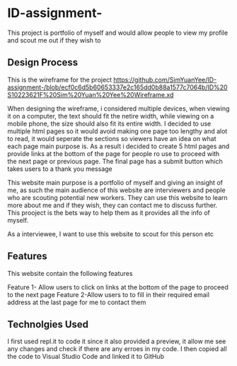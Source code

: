# ID-assignment-
This project is portfolio of myself and would allow people to view my profile and scout me out if they wish to 

Design Process
---------------------
This is the wireframe for the project
https://github.com/SimYuanYee/ID-assignment-/blob/ecf0c6d5b60653337e2c165dd0b88a1577c7064b/ID%20S10223621F%20Sim%20Yuan%20Yee%20Wireframe.xd

When designing the wireframe, i considered multiple devices, when viewing it on a computer, the text should fit the netire width, while viewing on a mobile phone, the size should also fit its entire width. I decided to use multiple html pages so it would avoid making one page too lengthy and alot to read, it would seperate the sections so viewers have an idea on what each page main purpose is. As a result i decided to create 5 html pages and provide links at the bottom of the page for people ro use to proceed with the next page or previous page. The final page has a submit button which takes users to a thank you message 

This website main purpose is a portfolio of myself and giving an insight of me, as such the main audience of this website 
are interviewers and people who are scouting potential new workers.  They can use this website to learn more about me and if they wish, they can contact me to discuss further. This prooject is the bets way to help them as it provides all the info of myself. 

As a interviewee, I want to use this website to scout for this person etc 

Features
--------------------
This website contain the following features

Feature 1- Allow users to click on links at the bottom of the page to proceed to the next page
Feature 2-Allow users to to fill in their required email address at the last page for me to contact them

Technolgies Used
-------------------
I first used repl.it to code it since it also provided a preview, it allow me see any changes and check if there are any erroes 
in my code. I then copied all the code to Visual Studio Code and linked it to GitHub 
